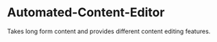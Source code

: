# Automated-Content-Editor
Takes long form content and provides different content editing features. 
